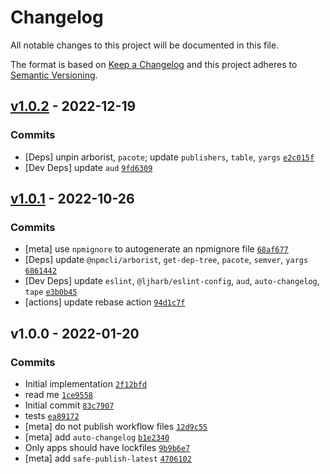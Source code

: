 # Changelog

All notable changes to this project will be documented in this file.

The format is based on [Keep a Changelog](https://keepachangelog.com/en/1.0.0/)
and this project adheres to [Semantic Versioning](https://semver.org/spec/v2.0.0.html).

## [v1.0.2](https://github.com/ljharb/ls-publishers/compare/v1.0.1...v1.0.2) - 2022-12-19

### Commits

- [Deps] unpin arborist, `pacote`; update `publishers`, `table`, `yargs` [`e2c015f`](https://github.com/ljharb/ls-publishers/commit/e2c015fd1170a54dc137cce11b17a17b4c0677c4)
- [Dev Deps] update `aud` [`9fd6309`](https://github.com/ljharb/ls-publishers/commit/9fd630983fbf1af2363bb309b01a419efa03f39b)

## [v1.0.1](https://github.com/ljharb/ls-publishers/compare/v1.0.0...v1.0.1) - 2022-10-26

### Commits

- [meta] use `npmignore` to autogenerate an npmignore file [`68af677`](https://github.com/ljharb/ls-publishers/commit/68af67790eff05f98f2b6e9289bfcd39a344b911)
- [Deps] update `@npmcli/arborist`, `get-dep-tree`, `pacote`, `semver`, `yargs` [`6861442`](https://github.com/ljharb/ls-publishers/commit/68614422993f5a293564a5df8646b56ead3f323b)
- [Dev Deps] update `eslint`, `@ljharb/eslint-config`, `aud`, `auto-changelog`, `tape` [`e3b0b45`](https://github.com/ljharb/ls-publishers/commit/e3b0b45b26404227ea8de5f85adf2cb2a2bcf66a)
- [actions] update rebase action [`94d1c7f`](https://github.com/ljharb/ls-publishers/commit/94d1c7f1600ae29de0611ade73e87d9c488f5e47)

## v1.0.0 - 2022-01-20

### Commits

- Initial implementation [`2f12bfd`](https://github.com/ljharb/ls-publishers/commit/2f12bfd9ca37b54bbf483f4a009fb80753f5a64d)
- read me [`1ce9558`](https://github.com/ljharb/ls-publishers/commit/1ce955841be5a1c30d4ae815dcc91167c6686cb4)
- Initial commit [`83c7907`](https://github.com/ljharb/ls-publishers/commit/83c79071f021c64de0b5af4e700bc1ac093d3314)
- tests [`ea89172`](https://github.com/ljharb/ls-publishers/commit/ea891729bc732da902ebcf438ae0043eb4d8b2f9)
- [meta] do not publish workflow files [`12d9c55`](https://github.com/ljharb/ls-publishers/commit/12d9c55cbc738255a22ba5664cea6885ce8e9ed7)
- [meta] add `auto-changelog` [`b1e2340`](https://github.com/ljharb/ls-publishers/commit/b1e23405faf81d2ea052ca1938779944c9b20079)
- Only apps should have lockfiles [`9b9b6e7`](https://github.com/ljharb/ls-publishers/commit/9b9b6e7698bbd920768dd6c73213bfd61a3540ee)
- [meta] add `safe-publish-latest` [`4706102`](https://github.com/ljharb/ls-publishers/commit/4706102ef90599564f5101f2bffa520cf49a6709)
